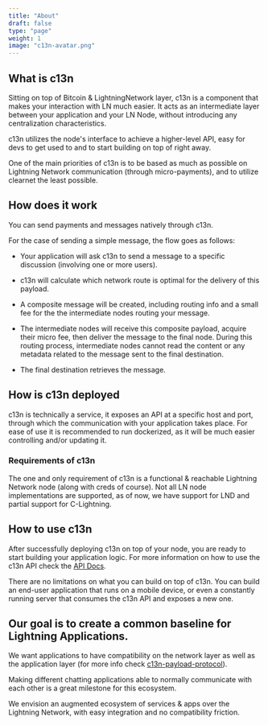 ```yaml
---
title: "About"
draft: false
type: "page"
weight: 1
image: "c13n-avatar.png"
---
```


## What is c13n

Sitting on top of Bitcoin & LightningNetwork layer, c13n is a component that makes your interaction with LN much easier. It acts as an intermediate layer between your application and your LN Node, without introducing any centralization characteristics.

c13n utilizes the node's interface to achieve a higher-level API, easy for devs to get used to and to start building on top of right away.

One of the main priorities of c13n is to be based as much as possible on Lightning Network communication (through micro-payments), and to utilize clearnet the least possible.


## How does it work

You can send payments and messages natively through c13n.

For the case of sending a simple message, the flow goes as follows:

- Your application will ask c13n to send a message to a specific discussion (involving one or more users).

- c13n will calculate which network route is optimal for the delivery of this payload.

- A composite message will be created, including routing info and a small fee for the the intermediate nodes routing your message.

- The intermediate nodes will receive this composite payload, acquire their micro fee, then deliver the message to the final node. During this routing process, intermediate nodes cannot read the content or any metadata related to the message sent to the final destination.

- The final destination retrieves the message.

## How is c13n deployed

c13n is technically a service, it exposes an API at a specific host and port, through which the communication with your application takes place. For ease of use it is recommended to run dockerized, as it will be much easier controlling and/or updating it.

### Requirements of c13n

The one and only requirement of c13n is a functional & reachable Lightning Network node (along with creds of course). Not all LN node implementations are supported, as of now, we have support for LND and partial support for C-Lightning.

## How to use c13n

After successfully deploying c13n on top of your node, you are ready to start building your application logic. For more information on how to use the c13n API check the [API Docs]().

There are no limitations on what you can build on top of c13n. You can build an end-user application that runs on a mobile device, or even a constantly running server that consumes the c13n API and exposes a new one.



## Our goal is to create a common baseline for Lightning Applications.
We want applications to have compatibility on the network layer as well as the application layer (for more info check [c13n-payload-protocol]()).

Making different chatting applications able to normally communicate with each other is a great milestone for this ecosystem. 

We envision an augmented ecosystem of services & apps over the Lightning Network, with easy integration and no compatibility friction.